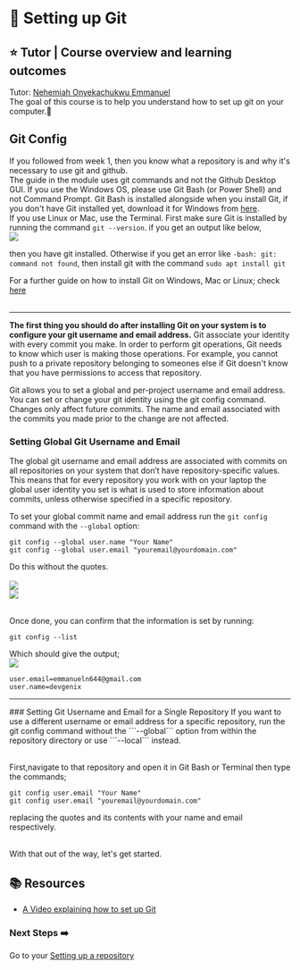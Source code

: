# :flags: Setting up Git

## :star: Tutor | Course overview and learning outcomes 

Tutor: [Nehemiah Onyekachukwu Emmanuel](https://github.com/devgenix)<br>
The goal of this course is to help you understand how to set up git on your computer.🚀

## Git Config
If you followed from week 1, then you know what a repository is and why it's necessary to use git and github. <br>
The guide in the module uses git commands and not the Github Desktop GUI. If you use the Windows OS, please use Git Bash (or Power Shell) and not Command Prompt. Git Bash is installed alongside when you install Git, if you don't have Git installed yet, download it for Windows from [here](https://git-scm.com/download/win). <br>
If you use Linux or Mac, use the Terminal. First make sure Git is installed by running the command ```git --version```. if you get an output like below, <br>
<img src="https://github.com/devgenix/Photo-Backup/blob/main/Build%20Bootcamp/git%20version.png?raw=true"><br>

then you have git installed. Otherwise if you get an error like ```-bash: git: command not found```, then install git with the command ```sudo apt install git```<br>

For a further guide on how to install Git on Windows, Mac or Linux; check [here](https://www.linode.com/docs/guides/how-to-install-git-on-linux-mac-and-windows/)<br><br>
<hr>

**The first thing you should do after installing Git on your system is to configure your git username and email address.** Git associate your identity with every commit you make. In order to perform git operations, Git needs to know which user is making those operations. For example, you cannot push to a private repository belonging to someones else if Git doesn't know that you have permissions to access that repository. 

Git allows you to set a global and per-project username and email address. You can set or change your git identity using the git config command. Changes only affect future commits. The name and email associated with the commits you made prior to the change are not affected.

### Setting Global Git Username and Email
The global git username and email address are associated with commits on all repositories on your system that don’t have repository-specific values. This means that for every repository you work with on your laptop the global user identity you set is what is used to store information about commits, unless otherwise specified in a specific repository.<br>

To set your global commit name and email address run the ```git config``` command with the ```--global``` option:<br>
```
git config --global user.name "Your Name"
git config --global user.email "youremail@yourdomain.com"
```

Do this without the quotes.<br><br>
<img src="https://github.com/devgenix/Photo-Backup/blob/main/Build%20Bootcamp/git%20config%20name.png?raw=true" /><br>
<img src="https://github.com/devgenix/Photo-Backup/blob/main/Build%20Bootcamp/git%20config%20email.png?raw=true" /><br><br>

Once done, you can confirm that the information is set by running:
```
git config --list
```

Which should give the output;<br>
<img src="https://github.com/devgenix/Photo-Backup/blob/main/Build%20Bootcamp/git%20config%20list.png?raw=true" />
```
user.email=emmanueln644@gmail.com
user.name=devgenix
```
<hr>
### Setting Git Username and Email for a Single Repository
If you want to use a different username or email address for a specific repository, run the git config command without the ```--global``` option from within the repository directory or use ```--local``` instead.<br><br>

First,navigate to that repository and open it in Git Bash or Terminal then type the commands; <br>
```
git config user.email "Your Name"
git config user.email "youremail@yourdomain.com"
```

replacing the quotes and its contents with your name and email respectively.<br><br>

With that out of the way, let's get started.

## 📚  Resources 
* [A Video explaining how to set up Git](https://www.youtube.com/watch?v=jUlT-zQ-mbk) 

### Next Steps :arrow_right:
Go to your [Setting up a repository](./2_Setting_up_a_Repository.md)<br>
